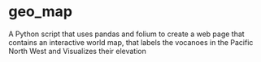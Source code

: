 # geo_map

A Python script that uses pandas and folium to create a web page that contains an interactive world map, that labels the vocanoes in the Pacific North West and Visualizes their elevation
